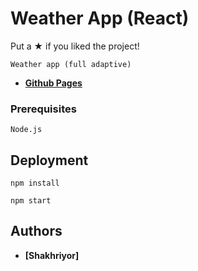 # Weather App (React) 
Put a ★ if you liked the project!
```
Weather app (full adaptive)
```
* **[Github Pages](https://shakhriyor348.github.io/weather-app/)** 





### Prerequisites


```
Node.js
```

## Deployment

```
npm install
```
```
npm start
```

## Authors

* **[Shakhriyor]** 


